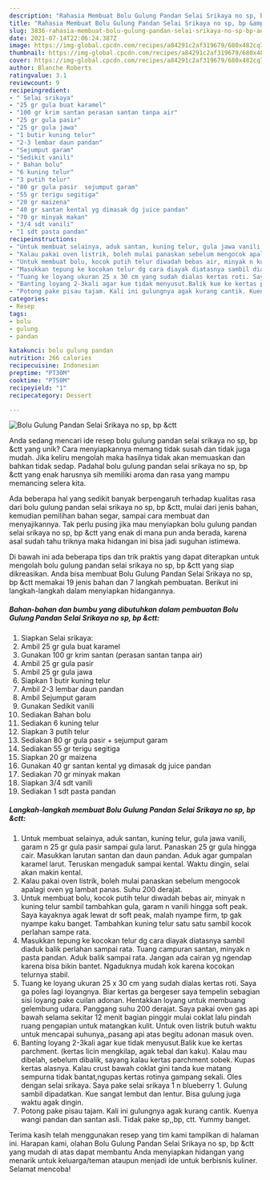 ```yaml
---
description: "Rahasia Membuat Bolu Gulung Pandan Selai Srikaya no sp, bp &amp;amp;ctt Anti Gagal"
title: "Rahasia Membuat Bolu Gulung Pandan Selai Srikaya no sp, bp &amp;amp;ctt Anti Gagal"
slug: 3836-rahasia-membuat-bolu-gulung-pandan-selai-srikaya-no-sp-bp-and-amp-ctt-anti-gagal
date: 2021-07-14T22:06:24.387Z
image: https://img-global.cpcdn.com/recipes/a84291c2af319679/680x482cq70/bolu-gulung-pandan-selai-srikaya-no-sp-bp-ctt-foto-resep-utama.jpg
thumbnail: https://img-global.cpcdn.com/recipes/a84291c2af319679/680x482cq70/bolu-gulung-pandan-selai-srikaya-no-sp-bp-ctt-foto-resep-utama.jpg
cover: https://img-global.cpcdn.com/recipes/a84291c2af319679/680x482cq70/bolu-gulung-pandan-selai-srikaya-no-sp-bp-ctt-foto-resep-utama.jpg
author: Blanche Roberts
ratingvalue: 3.1
reviewcount: 9
recipeingredient:
- " Selai srikaya"
- "25 gr gula buat karamel"
- "100 gr krim santan perasan santan tanpa air"
- "25 gr gula pasir"
- "25 gr gula jawa"
- "1 butir kuning telur"
- "2-3 lembar daun pandan"
- "Sejumput garam"
- "Sedikit vanili"
- " Bahan bolu"
- "6 kuning telur"
- "3 putih telur"
- "80 gr gula pasir  sejumput garam"
- "55 gr terigu segitiga"
- "20 gr maizena"
- "40 gr santan kental yg dimasak dg juice pandan"
- "70 gr minyak makan"
- "3/4 sdt vanili"
- "1 sdt pasta pandan"
recipeinstructions:
- "Untuk membuat selainya, aduk santan, kuning telur, gula jawa vanili, garam n 25 gr gula pasir sampai gula larut. Panaskan 25 gr gula hingga cair. Masukkan larutan santan dan daun pandan. Aduk agar gumpalan karamel larut. Teruskan mengaduk sampai kental. Waktu dingin, selai akan makin kental."
- "Kalau pakai oven listrik, boleh mulai panaskan sebelum mengocok apalagi oven yg lambat panas. Suhu 200 derajat."
- "Untuk membuat bolu, kocok putih telur diwadah bebas air, minyak n kuning telur sambil tambahkan gula, garam n vanili hingga soft peak. Saya kayaknya agak lewat dr soft peak, malah nyampe firm, tp gak nyampe kaku banget. Tambahkan kuning telur satu satu sambil kocok perlahan sampe rata."
- "Masukkan tepung ke kocokan telur dg cara diayak diatasnya sambil diaduk balik perlahan sampai rata. Tuang campuran santan, minyak n pasta pandan. Aduk balik sampai rata. Jangan ada cairan yg ngendap karena bisa bikin bantet. Ngaduknya mudah kok karena kocokan telurnya stabil."
- "Tuang ke loyang ukuran 25 x 30 cm yang sudah dialas kertas roti. Saya ga poles lagi loyangnya. Biar kertas ga bergeser saya tempelin sebagian sisi loyang pake cuilan adonan. Hentakkan loyang untuk membuang gelembung udara. Panggang suhu 200 derajat. Saya pakai oven gas api bawah selama sekitar 12 menit bagian pinggir mulai coklat lalu pindah ruang pengapian untuk matangkan kulit. Untuk oven listrik butuh waktu untuk mencapai suhunya,,pasang api atas begitu adonan masuk oven."
- "Banting loyang 2-3kali agar kue tidak menyusut.Balik kue ke kertas parchment. (kertas licin mengkilap, agak tebal dan kaku). Kalau mau dibelah, sebelum dibalik, sayang kalau kertas parchment sobek. Kupas kertas alasnya. Kalau crust bawah coklat gini tanda kue matang sempurna tidak bantat,ngupas kertas rotinya gampang sekali. Oles dengan selai srikaya. Saya pake selai srikaya 1 n blueberry 1. Gulung sambil dipadatkan. Kue sangat lembut dan lentur. Bisa gulung juga waktu agak dingin."
- "Potong pake pisau tajam. Kali ini gulungnya agak kurang cantik. Kuenya wangi pandan dan santan asli. Tidak pake sp,,bp, ctt. Yummy banget."
categories:
- Resep
tags:
- bolu
- gulung
- pandan

katakunci: bolu gulung pandan 
nutrition: 266 calories
recipecuisine: Indonesian
preptime: "PT30M"
cooktime: "PT50M"
recipeyield: "1"
recipecategory: Dessert

---
```



![Bolu Gulung Pandan Selai Srikaya no sp, bp &amp;ctt](https://img-global.cpcdn.com/recipes/a84291c2af319679/680x482cq70/bolu-gulung-pandan-selai-srikaya-no-sp-bp-ctt-foto-resep-utama.jpg)

Anda sedang mencari ide resep bolu gulung pandan selai srikaya no sp, bp &amp;ctt yang unik? Cara menyiapkannya memang tidak susah dan tidak juga mudah. Jika keliru mengolah maka hasilnya tidak akan memuaskan dan bahkan tidak sedap. Padahal bolu gulung pandan selai srikaya no sp, bp &amp;ctt yang enak harusnya sih memiliki aroma dan rasa yang mampu memancing selera kita.

Ada beberapa hal yang sedikit banyak berpengaruh terhadap kualitas rasa dari bolu gulung pandan selai srikaya no sp, bp &amp;ctt, mulai dari jenis bahan, kemudian pemilihan bahan segar, sampai cara membuat dan menyajikannya. Tak perlu pusing jika mau menyiapkan bolu gulung pandan selai srikaya no sp, bp &amp;ctt yang enak di mana pun anda berada, karena asal sudah tahu triknya maka hidangan ini bisa jadi suguhan istimewa.




Di bawah ini ada beberapa tips dan trik praktis yang dapat diterapkan untuk mengolah bolu gulung pandan selai srikaya no sp, bp &amp;ctt yang siap dikreasikan. Anda bisa membuat Bolu Gulung Pandan Selai Srikaya no sp, bp &amp;ctt memakai 19 jenis bahan dan 7 langkah pembuatan. Berikut ini langkah-langkah dalam menyiapkan hidangannya.

<!--inarticleads1-->

##### Bahan-bahan dan bumbu yang dibutuhkan dalam pembuatan Bolu Gulung Pandan Selai Srikaya no sp, bp &amp;ctt:

1. Siapkan  Selai srikaya:
1. Ambil 25 gr gula buat karamel
1. Gunakan 100 gr krim santan (perasan santan tanpa air)
1. Ambil 25 gr gula pasir
1. Ambil 25 gr gula jawa
1. Siapkan 1 butir kuning telur
1. Ambil 2-3 lembar daun pandan
1. Ambil Sejumput garam
1. Gunakan Sedikit vanili
1. Sediakan  Bahan bolu
1. Sediakan 6 kuning telur
1. Siapkan 3 putih telur
1. Sediakan 80 gr gula pasir + sejumput garam
1. Sediakan 55 gr terigu segitiga
1. Siapkan 20 gr maizena
1. Gunakan 40 gr santan kental yg dimasak dg juice pandan
1. Sediakan 70 gr minyak makan
1. Siapkan 3/4 sdt vanili
1. Sediakan 1 sdt pasta pandan




<!--inarticleads2-->

##### Langkah-langkah membuat Bolu Gulung Pandan Selai Srikaya no sp, bp &amp;ctt:

1. Untuk membuat selainya, aduk santan, kuning telur, gula jawa vanili, garam n 25 gr gula pasir sampai gula larut. Panaskan 25 gr gula hingga cair. Masukkan larutan santan dan daun pandan. Aduk agar gumpalan karamel larut. Teruskan mengaduk sampai kental. Waktu dingin, selai akan makin kental.
1. Kalau pakai oven listrik, boleh mulai panaskan sebelum mengocok apalagi oven yg lambat panas. Suhu 200 derajat.
1. Untuk membuat bolu, kocok putih telur diwadah bebas air, minyak n kuning telur sambil tambahkan gula, garam n vanili hingga soft peak. Saya kayaknya agak lewat dr soft peak, malah nyampe firm, tp gak nyampe kaku banget. Tambahkan kuning telur satu satu sambil kocok perlahan sampe rata.
1. Masukkan tepung ke kocokan telur dg cara diayak diatasnya sambil diaduk balik perlahan sampai rata. Tuang campuran santan, minyak n pasta pandan. Aduk balik sampai rata. Jangan ada cairan yg ngendap karena bisa bikin bantet. Ngaduknya mudah kok karena kocokan telurnya stabil.
1. Tuang ke loyang ukuran 25 x 30 cm yang sudah dialas kertas roti. Saya ga poles lagi loyangnya. Biar kertas ga bergeser saya tempelin sebagian sisi loyang pake cuilan adonan. Hentakkan loyang untuk membuang gelembung udara. Panggang suhu 200 derajat. Saya pakai oven gas api bawah selama sekitar 12 menit bagian pinggir mulai coklat lalu pindah ruang pengapian untuk matangkan kulit. Untuk oven listrik butuh waktu untuk mencapai suhunya,,pasang api atas begitu adonan masuk oven.
1. Banting loyang 2-3kali agar kue tidak menyusut.Balik kue ke kertas parchment. (kertas licin mengkilap, agak tebal dan kaku). Kalau mau dibelah, sebelum dibalik, sayang kalau kertas parchment sobek. Kupas kertas alasnya. Kalau crust bawah coklat gini tanda kue matang sempurna tidak bantat,ngupas kertas rotinya gampang sekali. Oles dengan selai srikaya. Saya pake selai srikaya 1 n blueberry 1. Gulung sambil dipadatkan. Kue sangat lembut dan lentur. Bisa gulung juga waktu agak dingin.
1. Potong pake pisau tajam. Kali ini gulungnya agak kurang cantik. Kuenya wangi pandan dan santan asli. Tidak pake sp,,bp, ctt. Yummy banget.




Terima kasih telah menggunakan resep yang tim kami tampilkan di halaman ini. Harapan kami, olahan Bolu Gulung Pandan Selai Srikaya no sp, bp &amp;ctt yang mudah di atas dapat membantu Anda menyiapkan hidangan yang menarik untuk keluarga/teman ataupun menjadi ide untuk berbisnis kuliner. Selamat mencoba!
